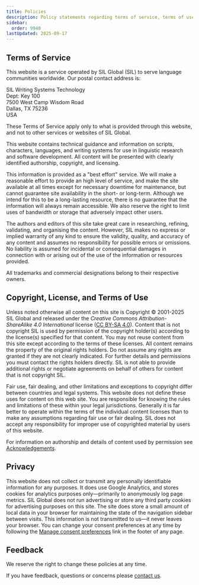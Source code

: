 ```yaml
---
title: Policies
description: Policy statements regarding terms of service, terms of use, privacy, and licensing
sidebar:
  order: 9940
lastUpdated: 2025-09-17
---
```


## Terms of Service

This website is a service operated by SIL Global (SIL) to serve language communities worldwide. Our postal contact address is:

SIL Writing Systems Technology  
Dept: Key 100  
7500 West Camp Wisdom Road  
Dallas, TX 75236  
USA

These Terms of Service apply only to what is provided through this website, and not to other services or websites of SIL Global.

This website contains technical guidance and information on scripts, characters, languages, and writing systems for use in linguistic research and software development. All content will be presented with clearly identified authorship, copyright, and licensing.

This information is provided as a "best effort" service. We will make a reasonable effort to provide an high level of service, and make the site available at all times except for necessary downtime for maintenance, but cannot guarantee site availability in the short- or long-term. Although we intend for this to be a long-lasting resource, there is no guarantee that the information will always remain accessible. We also reserve the right to limit uses of bandwidth or storage that adversely impact other users.

The authors and editors of this site take great care in researching, refining, validating, and organising the content. However, SIL makes no express or implied warranty of any kind to ensure the validity, quality, and accuracy of any content and assumes no responsibility for possible errors or omissions. No liability is assumed for incidental or consequential damages in connection with or arising out of the use of the information or resources provided.

All trademarks and commercial designations belong to their respective owners.

## Copyright, License, and Terms of Use

Unless noted otherwise all content on this site is Copyright © 2001-2025 SIL Global and released under the _Creative Commons Attribution-ShareAlike 4.0 International_ license ([CC BY-SA 4.0][ccbysa4]). Content that is not copyright SIL is used by permission of the copyright holder(s) according to the license(s) specified for that content. You may not reuse content from this site except according to the terms of these licenses. All content remains the property of the original rights holders. Do not assume any rights are granted if they are not clearly indicated. For further details and permissions you must contact the rights holders directly. SIL is not able to provide additional rights or negotiate agreements on behalf of others for content that is not copyright SIL.

Fair use, fair dealing, and other limitations and exceptions to copyright differ between countries and legal systems. This website does not define these uses for content on this web site. You are responsible for knowing the rules and limitations of these within your legal jurisdictions. Generally it is far better to operate within the terms of the individual content licenses than to make any assumptions regarding fair use or fair dealing. SIL does not accept any responsibility for improper use of copyrighted material by users of this website.

For information on authorship and details of content used by permission see [Acknowledgements][acknowledgements].

## Privacy

This website does not collect or transmit any personally identifiable information for any purposes. It does use Google Analytics, and stores cookies for analytics purposes only—primarily to anonymously log page metrics. SIL Global does not run advertising or store any third party cookies for advertising purposes on this site. The site does store a small amount of local data in your browser for maintaining the state of the navigation sidebar between visits. This information is not transmitted to us—it never leaves your browser. You can change your consent preferences at any time by following the <a href="/" data-cc="show-preferencesModal" class="cc__link">Manage consent preferences</a> link in the footer of any page.

## Feedback

We reserve the right to change these policies at any time.

If you have feedback, questions or concerns please [contact us][contact].

[acknowledgements]: /support/acknowledgements
[contact]: /support/contact
[ccbysa4]: https://creativecommons.org/licenses/by-sa/4.0/
